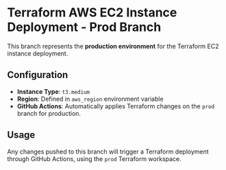
# Terraform AWS EC2 Instance Deployment - Prod Branch

This branch represents the **production environment** for the Terraform EC2 instance deployment.

## Configuration

- **Instance Type**: `t3.medium`
- **Region**: Defined in `aws_region` environment variable
- **GitHub Actions**: Automatically applies Terraform changes on the `prod` branch for production.

## Usage

Any changes pushed to this branch will trigger a Terraform deployment through GitHub Actions, using the `prod` Terraform workspace.
